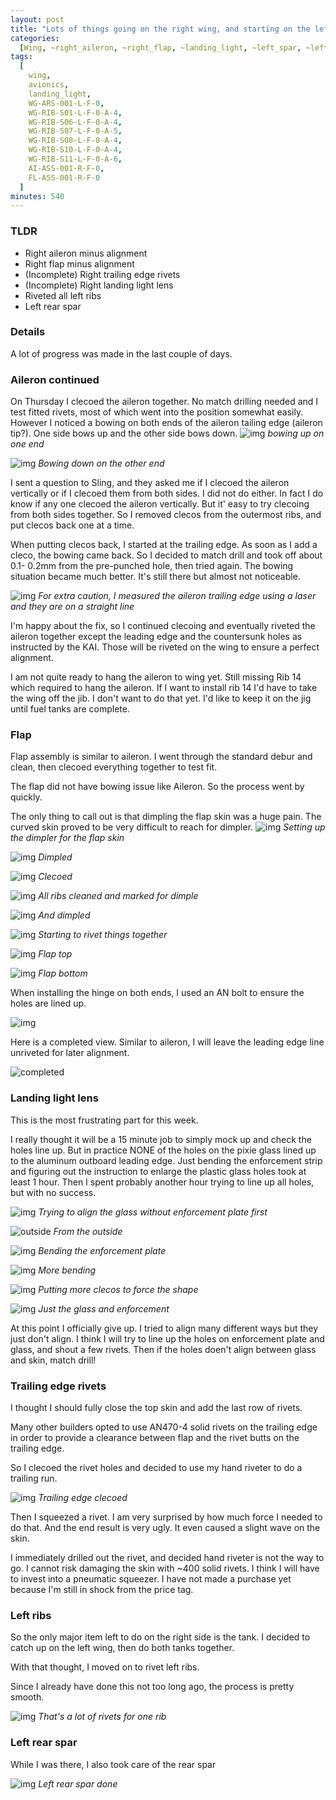 ```yaml
---
layout: post
title: "Lots of things going on the right wing, and starting on the left"
categories:
  [Wing, ~right_aileron, ~right_flap, ~landing_light, ~left_spar, ~left_ribs]
tags:
  [
    wing,
    avionics,
    landing_light,
    WG-ARS-001-L-F-0,
    WG-RIB-S01-L-F-0-A-4,
    WG-RIB-S06-L-F-0-A-4,
    WG-RIB-S07-L-F-0-A-5,
    WG-RIB-S08-L-F-0-A-4,
    WG-RIB-S10-L-F-0-A-4,
    WG-RIB-S11-L-F-0-A-6,
    AI-ASS-001-R-F-0,
    FL-ASS-001-R-F-0
  ]
minutes: 540
---
```


### TLDR

- Right aileron minus alignment
- Right flap minus alignment
- (Incomplete) Right trailing edge rivets
- (Incomplete) Right landing light lens
- Riveted all left ribs
- Left rear spar

### Details

A lot of progress was made in the last couple of days.

### Aileron continued

On Thursday I clecoed the aileron together. No match drilling needed and I test fitted rivets, most of which went into the position somewhat easily. However I noticed a bowing on both ends of the aileron tailing edge (aileron tip?). One side bows up and the other side bows down.
![img](https://lh3.googleusercontent.com/pw/AP1GczMzxmv5WKzXr95XxKeNZsc7vOqIITYIXzMXboh5ii3SoY-Rse-5cwR8HK5SinOhBUk6zjgLxW6kPqLKmboy0XxFfeEQJLDUzl0YPptwuq7tDDnhIbFBixnPbZEGzuzbVo6kSERysCz3tf3q4kw4Oq7LEg=w3850-h2888-s-no-gm?authuser=3)
_bowing up on one end_

![img](https://lh3.googleusercontent.com/pw/AP1GczM5ktITOoKc_ibJ8yvxbiRcj_DMHTG0hq8YPHMPweneAHqH39-Hbjb_pd39FDDPr70D_-9rSNBEMHmOYtGLY00Jm-u4_gCDyGtjg1IR_twBqfVh0G17y_xZItUFIr0b0suLCSmWddIumo3WewFu79iqRw=w3850-h2888-s-no-gm?authuser=3)
_Bowing down on the other end_

I sent a question to Sling, and they asked me if I clecoed the aileron vertically or if I clecoed them from both sides. I did not do either. In fact I do know if any one clecoed the aileron vertically. But it' easy to try clecoing from both sides together. So I removed clecos from the outermost ribs, and put clecos back one at a time.

When putting clecos back, I started at the trailing edge. As soon as I add a cleco, the bowing came back. So I decided to match drill and took off about 0.1- 0.2mm from the pre-punched hole, then tried again. The bowing situation became much better. It's still there but almost not noticeable.

![img](https://lh3.googleusercontent.com/pw/AP1GczM2yp5ZSfFT_f120ZynjQGcSBf8O1YvNN9JfC6d8h2e5QyxmzCJT4qkQbpamjgBSmvZOP7LgFJE6qfkIk4lNNN_CPEIERtxCz3M-GtGntWpc_m-867c1fpAs3Vb2HI1xQLEpYuSuTKb9d-2v5U6ad8XqQ=w2736-h2052-s-no-gm?authuser=3)
_For extra caution, I measured the aileron trailing edge using a laser and they are on a straight line_

I'm happy about the fix, so I continued clecoing and eventually riveted the aileron together except the leading edge and the countersunk holes as instructed by the KAI. Those will be riveted on the wing to ensure a perfect alignment.

I am not quite ready to hang the aileron to wing yet. Still missing Rib 14 which required to hang the aileron. If I want to install rib 14 I'd have to take the wing off the jib. I don't want to do that yet. I'd like to keep it on the jig until fuel tanks are complete.

### Flap

Flap assembly is similar to aileron. I went through the standard debur and clean, then clecoed everything together to test fit.

The flap did not have bowing issue like Aileron. So the process went by quickly.

The only thing to call out is that dimpling the flap skin was a huge pain. The curved skin proved to be very difficult to reach for dimpler.
![img](https://lh3.googleusercontent.com/pw/AP1GczMTHlYKDQMEpNWUCrtoZt33zoJx-yxUbrpBt6hIYEAW8gW4SvypE3jDF_J_fNW_bNU5GVes1e_s8gXcRxQzzLZF6M_M991zwPReSnhF3KF2HA9ZVjGsraTTz3Ubwrr7GtRBYJLrn2SfIAYdagN6UOiJ0A=w2166-h2888-s-no-gm?authuser=3)
_Setting up the dimpler for the flap skin_

![img](https://lh3.googleusercontent.com/pw/AP1GczPC2mAoJO6poP_czRFpqWKy38BTK9LPJzuFvvuhVCuckUzOdGWCr-dvnp8YTG-Fx9kD4tgcHL5U_GESdc9gyliRaJRXX5b2yNChif7v6D7uqQGXf982mz4pM0EL9fwgzDc4mxdiHOAJgkSYcngYeXJysg=w2166-h2888-s-no-gm?authuser=3)
_Dimpled_

![img](https://lh3.googleusercontent.com/pw/AP1GczMgJPCJbVfuJ_ajc7UwIhv4pg3oEwvyT5bJVeyHy-ouq_GWq1TvzF5mLHcBJrIKrKeB0-2a1AUJ550chWGbhATJqgD3zyD7PG-664OPF18e_XafFyNLlqlvtNCvTuH71SVimpyFZi5s7BrnYxPyVAzXgw=w3850-h2888-s-no-gm?authuser=3)
_Clecoed_

![img](https://lh3.googleusercontent.com/pw/AP1GczPpFaR3zNKDZUoEQTpDrVDo5TcjsFTW_1gSqlM6Vg9ElQF1WWDHexkwi4cS4frw4d9Dgo55jKLqn3OJ6mGfpffonixE0hc3Ilfb1ECEbpAFIbgZwLk0vucZIGkhqZUQ6AcuQk63kD17efXzSGJHyCZHlA=w3850-h2888-s-no-gm?authuser=3)
_All ribs cleaned and marked for dimple_

![img](https://lh3.googleusercontent.com/pw/AP1GczO9IVtxDu5_gQ__fBwcBN9Fa71UuC_IGEMCmpPAPqRF9ginEc2t_buADDqv1QECg6pCFH9MW7DP-hWHqYZhY0GCkA9d-Tq4JR3did346FBlJeV4Q3miwLtAqCO3F2S_FShJ-__bTPmWvVkfvqEK0fc-qg=w3850-h2888-s-no-gm?authuser=3)
_And dimpled_

![img](https://lh3.googleusercontent.com/pw/AP1GczPGqMs5BJO77T5UPxuLGOzjl1DHcOrMmXswxjZ_d2Gf3PkJ_-oUqF0xKwRCBHFyJsdMxXpoOQKU3AiXhCDlVxjARMTGYfgxHPeQIVcDdPGU-N225yNMY68TbNAooQ2guOdd8pXo7hjUy418vGkOtbAL2w=w3850-h2888-s-no-gm?authuser=3)
_Starting to rivet things together_

![img](https://lh3.googleusercontent.com/pw/AP1GczMAO3-rBNsoGcjM8oW_eNZ7MWbQ3xuEc4Qs_WCPHzLKmnBXS42lbnvA8sG16svDmphJKYt-SFj1IQc05_SL3QjaArq3lTPt44KaW3jBb43TLsaOxTyX-hbzS2pWgXTWmjLHJmF_j85wD9MvsDgzXSfGrg=w2166-h2888-s-no-gm?authuser=3)
_Flap top_

![img](https://lh3.googleusercontent.com/pw/AP1GczPO9c6kuU3Ub4_OZVLml0wvLfKEQyqGAo1HWWseB91UNODmVQn5yZN3C9yJ99fJpQu3pI62iraBSztAA9t_2L-5qZt2zeLuN0-__SV-JX04aDgcnFbIxMEGNvDIw2jXVTDKIuKLolqxdnegEmHFfK6jow=w3850-h2888-s-no-gm?authuser=3)
_Flap bottom_

When installing the hinge on both ends, I used an AN bolt to ensure the holes are lined up.

![img](https://lh3.googleusercontent.com/pw/AP1GczMl8nBmUlVXOalzFbtYsTIVdWwVu0i2TZKw8KwyupjbyLt7LN7A_PHGEj1BEJJWGDFmDKx5OxdN00Yck5eBYuzNNe5kEdq4CzbFHWCL_8xv_JB5ko0ieuNV1U9kjEUTrE2TZ748A-9IrGWDYRf9aMPyWw=w2166-h2888-s-no-gm?authuser=3)

Here is a completed view. Similar to aileron, I will leave the leading edge line unriveted for later alignment.

![completed](https://lh3.googleusercontent.com/pw/AP1GczM6scZZDFhfPzY20c1pg5_YHzZeFPbHunjrSkAjWzW3w_OTzqXmzFOnHqxIyYcZO_bgvT4a3Cgb6eMbP5EQ9JC77KxeAy7F3_pFBI1UYi5kFiOguKY4ygvpyDF6jiAeUHqFjIXqnllDJRANjqDlU5_6FA=w3850-h2888-s-no-gm?authuser=3)

### Landing light lens

This is the most frustrating part for this week.

I really thought it will be a 15 minute job to simply mock up and check the holes line up. But in practice NONE of the holes on the pixie glass lined up to the aluminum outboard leading edge. Just bending the enforcement strip and figuring out the instruction to enlarge the plastic glass holes took at least 1 hour. Then I spent probably another hour trying to line up all holes, but with no success.

![img](https://lh3.googleusercontent.com/pw/AP1GczN1UQJgqVaQBQE23Z4izl93H2UEwsjmBkI1Iy6_SEXlUi-YQzih_zk7WEicqB585AVz-VYatvdAk7y4sEvq_B_KAdW7SNZj3ENq_MWmGaoDeV_lMy95NEknjaLTkLtXvB8f098iJCN2UW7kTO4UAzMCJg=w2166-h2888-s-no-gm?authuser=3)
_Trying to align the glass without enforcement plate first_

![outside](https://lh3.googleusercontent.com/pw/AP1GczMXnoG774OTcPDdKxRu3swsrr5_5al7gLEQzpA9Bq3HH_DAc7c5myB1ctOkX4twimW9s5X2mJ_bIBWesDVSNpzvOzEY_MKX4I-j192GlCtHeVPzXP87QMy5YYwtg_dz2fSqZu7sFaKSvPN4bjArA-nvIg=w2166-h2888-s-no-gm?authuser=3)
_From the outside_

![img](https://lh3.googleusercontent.com/pw/AP1GczNCnaNvnmWeP5NZqrMjqYJ-ZKCCbKF-40RutQ42mhiwMXkRS7N7INUbXfmuVYVDDM9Rtbkr-UrdByHRUjRcH97IICVFaN60n57qrcc-Ug5U0f8IE1Z2XaZbFhH5hX6Yqu78Oah5eAlTvXTxjmb3G6M5ZQ=w3850-h2888-s-no-gm?authuser=3)
_Bending the enforcement plate_

![img](https://lh3.googleusercontent.com/pw/AP1GczP8qmZ8BsclO1YBReaKpCSfXS4jbZvbagje6RfbHybyuEqdnREk80ES37t8TiqBjVn9mWb5SGxxdc8sXOnPRXcDk3oln7pRXaAnAKWF2AE1fk6--aBCXuf0u5TQptKy6AqjHhSOMfj57NyXXm51245oDw=w3850-h2888-s-no-gm?authuser=3)
_More bending_

![img](https://lh3.googleusercontent.com/pw/AP1GczMVV24PESKDxV1bVciS9UqlsrsqpO4IQ0CjwkaQXais6HTAw4MCzDo0PUa4hK_CVJipbc89BJKWWDtjmsBMR8bMLf8JsxJVCenRYjuuxV_ywvnCiX89dsYwX4dwPCplBaiauKWBi1VCc4N8yrMpls2WSA=w3850-h2888-s-no-gm?authuser=3)
_Putting more clecos to force the shape_

![img](https://lh3.googleusercontent.com/pw/AP1GczPco373PZ9iBsiaqmRYbp2nGLitVFvtjOiUxDHATa7Yg92EmDC5_EevU39IH53S2WX3yFjgySK6hPBMlViiAbUhi5rqEQmogfx4oMbUavCQTkYKV95HdRNw6PwiDnR11F8KE4K9Qi5Q_YgsyvtXFNrTQA=w3850-h2888-s-no-gm?authuser=3)
_Just the glass and enforcement_

At this point I officially give up. I tried to align many different ways but they just don't align. I think I will try to line up the holes on enforcement plate and glass, and shout a few rivets. Then if the holes doen't align between glass and skin, match drill!

### Trailing edge rivets

I thought I should fully close the top skin and add the last row of rivets.

Many other builders opted to use AN470-4 solid rivets on the trailing edge in order to provide a clearance between flap and the rivet butts on the trailing edge.

So I clecoed the rivet holes and decided to use my hand riveter to do a trailing run.

![img](https://lh3.googleusercontent.com/pw/AP1GczPzfG9fyxNvopEsskqPnsUIiVvyvIe2rtD-RPBKRrYlx5P3Sea_i7lhekARWp1S0uNZB2WZSS9fzTNOoxU4de-SRPZNmIS_BUeNECiwnMFBSrfiUXwjJuLitupui0DH5NqJBPkitklhPmcchUr3HC2JPA=w2166-h2888-s-no-gm?authuser=3)
_Trailing edge clecoed_

Then I squeezed a rivet. I am very surprised by how much force I needed to do that. And the end result is very ugly. It even caused a slight wave on the skin.

I immediately drilled out the rivet, and decided hand riveter is not the way to go. I cannot risk damaging the skin with ~400 solid rivets. I think I will have to invest into a pneumatic squeezer. I have not made a purchase yet because I'm still in shock from the price tag.

### Left ribs

So the only major item left to do on the right side is the tank. I decided to catch up on the left wing, then do both tanks together.

With that thought, I moved on to rivet left ribs.

Since I already have done this not too long ago, the process is pretty smooth.

![img](https://lh3.googleusercontent.com/pw/AP1GczMaP1E8uM1ygvA-r3YZQkdcvmHecEJLoVK9GRCnjYIXMwv6FEMooWk29WaH-iAY9zgAxnysClh8MC7365kDKnjZDNugKeNCRW9riYgyI38yd5eFUOCsjalxeS6uzOBwhxPWoDPxn1pWkHxDU9EL2-BGgw=w2166-h2888-s-no-gm?authuser=3)
_That's a lot of rivets for one rib_

### Left rear spar

While I was there, I also took care of the rear spar

![img](https://lh3.googleusercontent.com/pw/AP1GczPxVPmgYpdgIu-kt5PF3sFjltqEjaI_hxxr7-i-QFoR8YDyr5WZFFqfUs7nQLB_AEvDN_VF8pxAfdRuaGREvjg7PWGri4tm2dOrojnqG2cJ4dVUyT8sk0Xd0NZ44wYbg162-XPcNDSXVDaNdpTd2i1qQg=w2166-h2888-s-no-gm?authuser=3)
_Left rear spar done_
